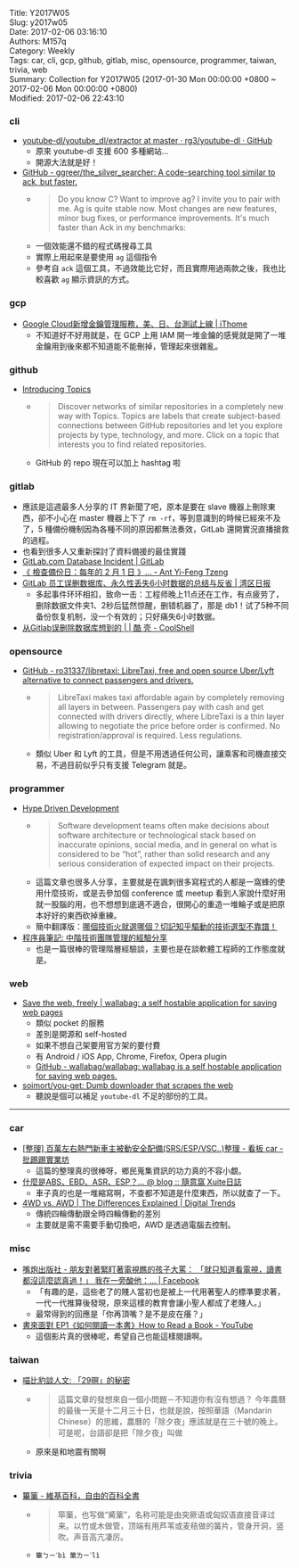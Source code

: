 Title: Y2017W05  
Slug: y2017w05  
Date: 2017-02-06 03:16:10  
Authors: M157q  
Category: Weekly  
Tags: car, cli, gcp, github, gitlab, misc, opensource, programmer, taiwan, trivia, web  
Summary: Collection for Y2017W05 (2017-01-30 Mon 00:00:00 +0800 ~ 2017-02-06 Mon 00:00:00 +0800)  
Modified: 2017-02-06 22:43:10  
  
  
  
### cli  
  
+ [youtube-dl/youtube_dl/extractor at master · rg3/youtube-dl · GitHub](https://github.com/rg3/youtube-dl/tree/master/youtube_dl/extractor)  
    + 原來 youtube-dl 支援 600 多種網站...  
    + 開源大法就是好！  
+ [GitHub - ggreer/the_silver_searcher: A code-searching tool similar to ack, but faster.](https://github.com/ggreer/the_silver_searcher)  
    + > Do you know C? Want to improve ag? I invite you to pair with me.  Ag is quite stable now. Most changes are new features, minor bug fixes, or performance improvements. It's much faster than Ack in my benchmarks:  
    + 一個效能還不錯的程式碼搜尋工具  
    + 實際上用起來是要使用 `ag` 這個指令  
    + 參考自 `ack` 這個工具，不過效能比它好，而且實際用過兩款之後，我也比較喜歡 `ag` 顯示資訊的方式。  
  
  
### gcp  
  
+ [Google Cloud新增金鑰管理服務，美、日、台測試上線 | iThome](http://www.ithome.com.tw/news/111133)  
    + 不知道好不好用就是，在 GCP 上用 IAM 開一堆金鑰的感覺就是開了一堆金鑰用到後來都不知道能不能刪掉，管理起來很雜亂。  
  
  
### github  
  
+ [Introducing Topics](https://github.com/blog/2309-introducing-topics)  
    + > Discover networks of similar repositories in a completely new way with Topics. Topics are labels that create subject-based connections between GitHub repositories and let you explore projects by type, technology, and more.  Click on a topic that interests you to find related repositories.  
    + GitHub 的 repo 現在可以加上 hashtag 啦  
  
  
### gitlab  
  
+ 應該是這週最多人分享的 IT 界新聞了吧，原本是要在 slave 機器上刪除東西，卻不小心在 master 機器上下了 `rm -rf`，等到意識到的時候已經來不及了，5 種備份機制因為各種不同的原因都無法奏效，GitLab 還開實況直播搶救的過程。  
+ 也看到很多人又重新探討了資料備援的最佳實踐  
+ [GitLab.com Database Incident | GitLab](https://about.gitlab.com/2017/02/01/gitlab-dot-com-database-incident/)  
+ [《 檢查備份日：每年的 2 月 1 日 》... - Ant Yi-Feng Tzeng](https://www.facebook.com/yftzeng.tw/posts/10206382658284710)  
+ [GitLab 员工误删数据库、永久性丢失6小时数据的总结与反省 | 湾区日报](https://wanqu.co/a/4622/2017-02-02-gitlab-com-database-incident.html)  
    + 多起事件环环相扣，致命一击：工程师晚上11点还在工作，有点疲劳了，删除数据文件夹1、2秒后猛然惊醒，删错机器了，那是 db1！试了5种不同备份恢复机制，没一个有效的；只好痛失6小时数据。  
+ [从Gitlab误删除数据库想到的 | | 酷 壳 - CoolShell](http://coolshell.cn/articles/17680.html)  
  
  
### opensource  
  
+ [GitHub - ro31337/libretaxi: LibreTaxi, free and open source Uber/Lyft alternative to connect passengers and drivers.](https://github.com/ro31337/libretaxi)  
    + > LibreTaxi makes taxi affordable again by completely removing all layers in between. Passengers pay with cash and get connected with drivers directly, where LibreTaxi is a thin layer allowing to negotiate the price before order is confirmed. No registration/approval is required. Less regulations.  
    + 類似 Uber 和 Lyft 的工具，但是不用透過任何公司，讓乘客和司機直接交易，不過目前似乎只有支援 Telegram 就是。  
  
  
### programmer  
  
+ [Hype Driven Development](https://blog.daftcode.pl/hype-driven-development-3469fc2e9b22)  
    + > Software development teams often make decisions about software architecture or technological stack based on inaccurate opinions, social media, and in general on what is considered to be “hot”, rather than solid research and any serious consideration of expected impact on their projects.  
    + 這篇文章也很多人分享，主要就是在諷刺很多寫程式的人都是一窩蜂的使用什麼技術，或是去參加個 conference 或 meetup 看到人家說什麼好用就一股腦的用，也不想想到底適不適合，很開心的重造一堆輪子或是把原本好好的東西砍掉重練。  
    + 簡中翻譯版：[哪個技術火就選哪個？切記知乎驅動的技術選型不靠譜！](http://mp.weixin.qq.com/s/zHM9zgug_DpHv5KpR5zf3Q)  
+ [程序員筆記: 中階技術團隊管理的經驗分享](http://ascii-iicsa.blogspot.com/2017/02/blog-post.html)  
    + 也是一篇很棒的管理階層經驗談，主要也是在談軟體工程師的工作態度就是。  
  
  
### web  
  
+ [Save the web, freely | wallabag: a self hostable application for saving web pages](https://wallabag.org/en)  
    + 類似 pocket 的服務  
    + 差別是開源和 self-hosted  
    + 如果不想自己架要用官方架的要付費  
    + 有 Android / iOS App, Chrome, Firefox, Opera plugin  
    + [GitHub - wallabag/wallabag: wallabag is a self hostable application for saving web pages.](https://github.com/wallabag/wallabag)  
+ [soimort/you-get: Dumb downloader that scrapes the web](https://github.com/soimort/you-get)  
    + 聽說是個可以補足 `youtube-dl` 不足的部份的工具。  
  
  
---  
  
  
### car  
  
+ [[整理] 百萬左右熱門新車主被動安全配備(SRS/ESP/VSC..)整理 - 看板 car - 批踢踢實業坊](https://www.ptt.cc/bbs/car/M.1397029480.A.A28.html)  
    + 這篇的整理真的很棒呀，鄉民蒐集資訊的功力真的不容小覷。  
+ [什麼是ABS、EBD、ASR、ESP？... @ blog :: 隨意窩 Xuite日誌](http://blog.xuite.net/hong.shengcar/blog/64416181)  
    + 車子真的也是一堆縮寫啊，不查都不知道是什麼東西，所以就查了一下。  
+ [4WD vs. AWD | The Differences Explained | Digital Trends](http://www.digitaltrends.com/cars/whats-the-difference-between-four-wheel-drive-and-all-wheel-drive/)  
    + 傳統四輪傳動跟全時四輪傳動的差別  
    + 主要就是需不需要手動切換吧，AWD 是透過電腦去控制。  
  
  
### misc  
  
+ [嘴炮出版社 - 朋友對著緊盯著電視瞧的孩子大罵： 「就只知道看電視，讀書都沒這麼認真過！」 我在一旁酸他：... | Facebook](https://www.facebook.com/kaobegroup/posts/1359117310818592)  
    + 「有趣的是，這些老了的賤人當初也是被上一代用著聖人的標準要求著，一代一代推算後發現，原來這樣的教育會讓小聖人都成了老賤人。」  
    + 最常得到的回應是「你再頂嘴？是不是皮在癢？」  
+ [書來面對 EP1《如何閱讀一本書》How to Read a Book - YouTube](https://www.youtube.com/watch?v=zXsBSwJUDEo)  
    + 這個影片真的很棒呢，希望自己也能這樣閱讀啊。  
  
  
### taiwan  
  
+ [喵比豹談人文: 「29暝」的秘密](http://anthropologysediq.blogspot.tw/2014/02/29.html)  
    + > 這篇文章的發想來自一個小問題－不知道你有沒有想過？  今年農曆的最後一天是十二月三十日，也就是說，按照華語（Mandarin Chinese）的思維，農曆的「除夕夜」應該就是在三十號的晚上。可是呢，台語卻是把「除夕夜」叫做  
    + 原來是和地震有關啊  
  
  
### trivia  
  
+ [篳篥 - 維基百科，自由的百科全書](https://zh.wikipedia.org/wiki/%E7%AD%9A%E7%AF%A5)  
    + > 筚篥，也写做“觱篥”，名称可能是由突厥语或匈奴语直接音译过来。以竹或木做管，顶端有用芦苇或麦秸做的簧片，管身开洞，竖吹。声音高亢凄厉。  
    + `篳ㄅㄧˋbì 篥ㄌㄧˋlì`  
